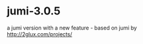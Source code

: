 jumi-3.0.5
==========

a jumi version with a new feature - based on jumi by http://2glux.com/projects/